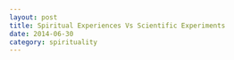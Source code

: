 ```yaml
---
layout: post
title: Spiritual Experiences Vs Scientific Experiments
date: 2014-06-30
category: spirituality
---
```


